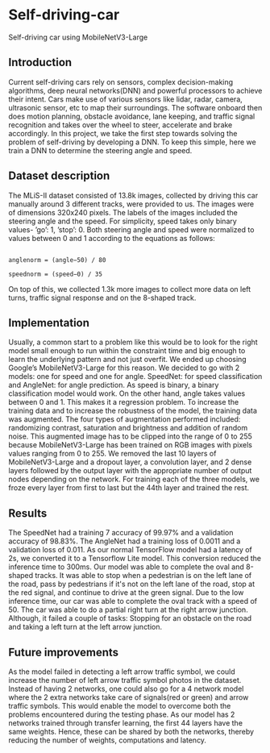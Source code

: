 # Self-driving-car
Self-driving car using MobileNetV3-Large

## Introduction
Current self-driving cars rely on sensors, complex decision-making algorithms, deep neural networks(DNN) and powerful processors to achieve their intent. Cars make use of various sensors like lidar, radar, camera, ultrasonic sensor, etc to map their surroundings. The software onboard then does motion planning, obstacle avoidance, lane keeping, and traffic signal recognition and takes over the wheel to steer, accelerate and brake accordingly. In this project, we take the first step towards solving the problem of self-driving by developing a DNN. To keep this simple, here we train a DNN to determine the steering angle and speed.

## Dataset description
The MLiS-II dataset consisted of 13.8k images, collected by driving this car manually around 3 different tracks, were provided to us. The images were of dimensions 320x240 pixels. The labels of the images included the steering angle and the speed. For simplicity, speed takes only binary values- ’go’: 1, ’stop’: 0. Both steering angle and speed were normalized to values between 0 and 1 according to the equations as follows: 

                                                                    anglenorm = (angle−50) / 80 
                                                                    speednorm = (speed−0) / 35 
                                                                    
On top of this, we collected 1.3k more images to collect more data on left turns, traffic signal response and on the 8-shaped track.

## Implementation
Usually, a common start to a problem like this would be to look for the right model small enough to run within the constraint time and big enough to learn the underlying pattern and not just overfit. We ended up choosing Google’s MobileNetV3-Large for this reason. We decided to go with 2 models: one for speed and one for angle. SpeedNet: for speed classification and AngleNet: for angle prediction. As speed is binary, a binary classification model would work. On the other hand, angle takes values between 0 and 1. This makes it a regression problem. To increase the training data and to increase the robustness of the model, the training data was augmented. The four types of augmentation performed included: randomizing contrast, saturation and brightness and addition of random noise. This augmented image has to be clipped into the range of 0 to 255 because MobileNetV3-Large has been trained on RGB images with pixels values ranging from 0 to 255. We removed the last 10 layers of MobileNetV3-Large and a dropout layer, a convolution layer, and 2 dense layers followed by the output layer with the appropriate number of output nodes depending on the network. For training each of the three models, we froze every layer from first to last but the 44th layer and trained the rest. 

## Results
The SpeedNet had a training 7 accuracy of 99.97% and a validation accuracy of 98.83%. The AngleNet had a training loss of 0.0011 and a validation loss of 0.011. As our normal TensorFlow model had a latency of 2s, we converted it to a Tensorflow Lite model. This conversion reduced the inference time to 300ms. Our model was able to complete the oval and 8-shaped tracks. It was able to stop when a pedestrian is on the left lane of the road, pass by pedestrians if it's not on the left lane of the road, stop at the red signal, and continue to drive at the green signal. Due to the low inference time, our car was able to complete the oval track with a speed of 50. The car was able to do a partial right turn at the right arrow junction. Although, it failed a couple of tasks: Stopping for an obstacle on the road and taking a left turn at the left arrow junction.

## Future improvements
As the model failed in detecting a left arrow traffic symbol, we could increase the number of left arrow traffic symbol photos in the dataset. Instead of having 2 networks, one could also go for a 4 network model where the 2 extra networks take care of signals(red or green) and arrow traffic symbols. This would enable the model to overcome both the problems encountered during the testing phase. As our model has 2 networks trained through transfer learning, the first 44 layers have the same weights. Hence, these can be shared by both the networks, thereby reducing the number of weights, computations and latency. 

